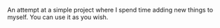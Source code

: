 An attempt at a simple project where I spend time adding new things to myself.
You can use it as you wish.
